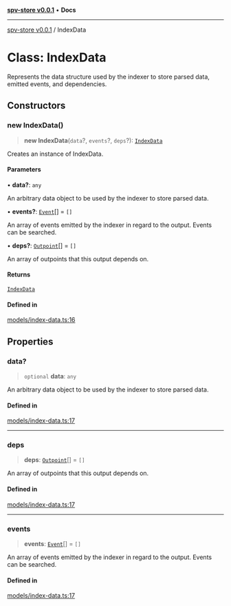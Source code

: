 [**spv-store v0.0.1**](../README.md) • **Docs**

***

[spv-store v0.0.1](../globals.md) / IndexData

# Class: IndexData

Represents the data structure used by the indexer to store parsed data,
emitted events, and dependencies.

## Constructors

### new IndexData()

> **new IndexData**(`data`?, `events`?, `deps`?): [`IndexData`](IndexData.md)

Creates an instance of IndexData.

#### Parameters

• **data?**: `any`

An arbitrary data object to be used by the indexer to store parsed data.

• **events?**: [`Event`](../interfaces/Event.md)[] = `[]`

An array of events emitted by the indexer in regard to the output. Events can be searched.

• **deps?**: [`Outpoint`](Outpoint.md)[] = `[]`

An array of outpoints that this output depends on.

#### Returns

[`IndexData`](IndexData.md)

#### Defined in

[models/index-data.ts:16](https://github.com/shruggr/ts-casemod-spv/blob/eb07ea1ffa104a076983597e54d842fffa22bae3/src/models/index-data.ts#L16)

## Properties

### data?

> `optional` **data**: `any`

An arbitrary data object to be used by the indexer to store parsed data.

#### Defined in

[models/index-data.ts:17](https://github.com/shruggr/ts-casemod-spv/blob/eb07ea1ffa104a076983597e54d842fffa22bae3/src/models/index-data.ts#L17)

***

### deps

> **deps**: [`Outpoint`](Outpoint.md)[] = `[]`

An array of outpoints that this output depends on.

#### Defined in

[models/index-data.ts:17](https://github.com/shruggr/ts-casemod-spv/blob/eb07ea1ffa104a076983597e54d842fffa22bae3/src/models/index-data.ts#L17)

***

### events

> **events**: [`Event`](../interfaces/Event.md)[] = `[]`

An array of events emitted by the indexer in regard to the output. Events can be searched.

#### Defined in

[models/index-data.ts:17](https://github.com/shruggr/ts-casemod-spv/blob/eb07ea1ffa104a076983597e54d842fffa22bae3/src/models/index-data.ts#L17)
